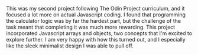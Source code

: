 This was my second project following The Odin Project curriculum, and it focused a lot more on actual Javascript coding. I found that programming the calculator logic was by far the hardest part, but the challenge of the task meant that completing it was much more rewarding. This project incorporated Javascript arrays and objects, two concepts that I'm excited to explore further. I am very happy with how this turned out, and I especially like the sleek minimalist design I was able to pull off.
